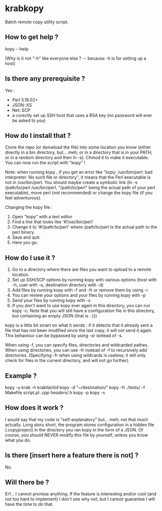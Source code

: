 # krabkopy
Batch remote copy utility script.

## How to get help ?

kopy --help

(Why is it not "-h" like everyone else ? -- because -h is for setting up a host)


## Is there any prerequisite ?

Yes :
 - Perl 5.18.02+
 - JSON::XS
 - Net::SCP
 - a corectly set up SSH host that uses a RSA key (no password will ever be asked to you)


## How do I install that ?

Clone the repo (or donwload the file) into some location you know (either directly in a bin directory, but... meh; or in a directory that is in your PATH; or in a random directory and then ln -s).
Chmod it to make it executable.
You can now run the script with "kopy" !

Note: when running kopy , if you get an error like "kopy: /usr/bin/perl: bad interpreter: No such file or directory",
it means that the Perl executable is not in /usr/bin/perl.
You should maybe create a symbolic link (ln -s /path/to/perl /usr/bin/perl, "/path/to/perl" being the actual path of your perl executable), move perl (not recommended) or change the kopy file (if you feel adventurous).

Changing the kopy file : 
1. Open "kopy" with a text editor
2. Find a line that looks like '#!/usr/bin/perl'
3. Change it to '#!/path/to/perl' where /path/to/perl is the actual path to the perl binary.
4. Save and quit.
5. Here you go.


## How do I use it ?

1. Go to a directory where there are files you want to upload to a remote location.
2. Set up SSH/SCP options by running kopy with various options (host with -h, user with -u, destination directory with -d)
3. Add files by running kopy with -f and -fr or remove them by using -r
4. You can review your options and your files by running kopy with -p
5. Send your files by running kopy with -s
6. If you don't want to use kopy ever again in this directory, you can run kopy -c. Note that you will still have a configuration file in this directory, but containing an empty JSON (that is : {})

kopy is a little bit smart on what it sends : if it detects that it already sent a file that has not been modified since the last copy, it will not send it again. This behaviour can be bypassed by using -sr isntead of -s.

When using -f, you can specify files, directories and wildcarded pathes. When using directories, you can use -fr instead of -f to recursively add directories. (Specifying -fr when using wildcards is useless; it will only check for files in the current directory, and will not go further).


## Example ?

  kopy -u krab -h krabtlantid
  kopy -d "~/destination/"
  kopy -fr ./tests/ -f Makefile script.pl *.cpp headers/*.h
  kopy -p
  kopy -s


## How does it work ?

I would say that my code is "self-explanatory" but... meh; not that much actually.
Long story short, the program stores configuration in a hidden file (.copyproject) in the directory you ran kopy in the form of a JSON.
Of course, you should NEVER modify this file by yourself, unless you know what you do.


## Is there [insert here a feature there is not] ?

No.


## Will there be ?

Erf... I cannot promise anything. If the feature is interesting and/or cool (and not too hard to implement) I don't see why not; but I cannot guarantee I will have the time to do that.
